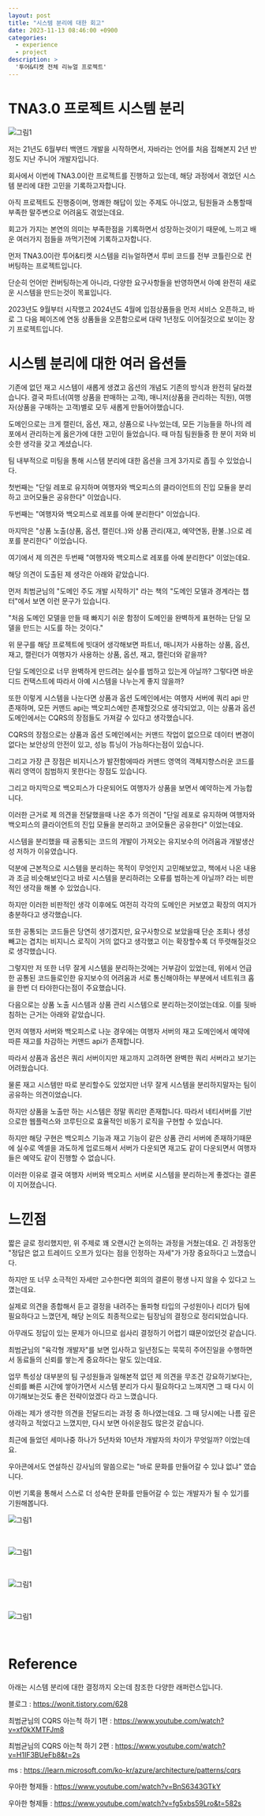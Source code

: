 ```yaml
---
layout: post
title: "시스템 분리에 대한 회고"
date: 2023-11-13 08:46:00 +0900
categories:
  - experience
  - project
description: >
  '투어&티켓 전체 리뉴얼 프로젝트'
---
```


# TNA3.0 프로젝트 시스템 분리
![그림1](/assets/img/experience/project/tna3-system-seperate/img.png)

저는 21년도 6월부터 백앤드 개발을 시작하면서, 자바라는 언어를 처음 접해본지 2년 반정도 지난 주니어 개발자입니다.

회사에서 이번에 TNA3.0이란 프로젝트를 진행하고 있는데, 해당 과정에서 겪었던 시스템 분리에 대한 고민을 기록하고자합니다. 

아직 프로젝트도 진행중이며, 명쾌한 해답이 있는 주제도 아니었고, 팀원들과 소통할때 부족한 말주변으로 어려움도 겪었는데요. 

회고가 가지는 본연의 의미는 부족한점을 기록하면서 성장하는것이기 때문에, 느끼고 배운 여러가지 점들을 까먹기전에 기록하고자합니다.

먼저 TNA3.0이란 투어&티켓 시스템을 리뉴얼하면서 루비 코드를 전부 코틀린으로 컨버팅하는 프로젝트입니다.

단순히 언어만 컨버팅하는게 아니라, 다양한 요구사항들을 반영하면서 아예 완전히 새로운 시스템을 만드는것이 목표입니다.

2023년도 9월부터 시작했고 2024년도 4월에 입점상품들을 먼저 서비스 오픈하고, 바로 그 다음 페이즈에 연동 상품들을 오픈함으로써 대략 1년정도 이어질것으로 보이는 장기 프로젝트입니다.

# 시스템 분리에 대한 여러 옵션들

기존에 없던 재고 시스템이 새롭게 생겼고 옵션의 개념도 기존의 방식과 완전히 달라졌습니다. 결국 파트너(여행 상품을 판매하는 고객), 매니저(상품을 관리하는 직원), 여행자(상품을 구매하는 고객)별로 모두 새롭게 만들어야했습니다.

도메인으로는 크게 캘린더, 옵션, 재고, 상품으로 나누었는데, 모든 기능들을 하나의 레포에서 관리하는게 옳은가에 대한 고민이 들었습니다. 때 마침 팀원들중 한 분이 저와 비슷한 생각을 갖고 계셨습니다.

팀 내부적으로 미팅을 통해 시스템 분리에 대한 옵션을 크게 3가지로 좁힐 수 있었습니다.

첫번째는 "단일 레포로 유지하며 여행자와 백오피스의 클라이언트의 진입 모듈을 분리하고 코어모듈은 공유한다" 이었습니다. 

두번째는 "여행자와 백오피스로 레포를 아예 분리한다" 이었습니다. 

마지막은 "상품 노출(상품, 옵션, 캘린더..)와 상품 관리(재고, 예약연동, 환불..)으로 레포를 분리한다" 이었습니다.

여기에서 제 의견은 두번째 "여행자와 백오피스로 레포를 아예 분리한다" 이었는데요. 

해당 의견이 도출된 제 생각은 아래와 같았습니다. 

먼저 최범균님의 "도메인 주도 개발 시작하기" 라는 책의 "도메인 모델과 경계라는 챕터"에서 보면 이런 문구가 있습니다.

"처음 도메인 모델을 만들 때 빠지기 쉬운 함정이 도메인을 완벽하게 표현하는 단일 모델을 만드는 시도를 하는 것이다." 

위 문구를 해당 프로젝트에 빗대어 생각해보면 파트너, 매니저가 사용하는 상품, 옵션, 재고, 캘린더가 여행자가 사용하는 상품, 옵션, 재고, 캘린더와 같을까?

단일 도메인으로 너무 완벽하게 만드려는 실수를 범하고 있는게 아닐까? 그렇다면 바운디드 컨택스트에 따라서 아예 시스템을 나누는게 좋지 않을까?

또한 이렇게 시스템을 나눈다면 상품과 옵션 도메인에서는 여행자 서버에 쿼리 api 만 존재하며, 모든 커맨드 api는 백오피스에만 존재할것으로 생각되었고, 이는 상품과 옵션 도메인에서는 CQRS의 장점들도 가져갈 수 있다고 생각했습니다.

CQRS의 장점으로는 상품과 옵션 도메인에서는 커맨드 작업이 없으므로 데이터 변경이 없다는 보안상의 안전이 있고, 성능 튜닝이 가능하다는점이 있습니다. 

그리고 가장 큰 장점은 비지니스가 발전함에따라 커맨드 영역의 객체지향스러운 코드를 쿼리 영역이 침범하지 못한다는 장점도 있습니다.

그리고 마지막으로 백오피스가 다운되어도 여행자가 상품을 보면서 예약하는게 가능합니다.

이러한 근거로 제 의견을 전달했을때 나온 추가 의견이 "단일 레포로 유지하며 여행자와 백오피스의 클라이언트의 진입 모듈을 분리하고 코어모듈은 공유한다" 이었는데요. 

시스템을 분리했을 때 공통되는 코드의 개발이 가져오는 유지보수의 어려움과 개발생산성 저하가 이유였습니다. 

덕분에 근본적으로 시스템을 분리하는 목적이 무엇인지 고민해보았고, 책에서 나온 내용과 조금 비슷해보인다고 바로 시스템을 분리하려는 오류를 범하는게 아닐까? 라는 비판적인 생각을 해볼 수 있었습니다.

하지만 이러한 비판적인 생각 이후에도 여전히 각각의 도메인은 커보였고 확장의 여지가 충분하다고 생각했습니다. 

또한 공통되는 코드들은 당연히 생기겠지만, 요구사항으로 보았을때 단순 조회나 생성 빼고는 겹치는 비지니스 로직이 거의 없다고 생각했고 이는 확장할수록 더 뚜렷해질것으로 생각했습니다.

그렇지만 저 또한 너무 잘게 시스템을 분리하는것에는 거부감이 있었는데, 위에서 언급한 공통된 코드들로인한 유지보수의 어려움과 서로 통신해야하는 부분에서 네트워크 홉을 한번 더 타야한다는점이 주요했습니다.

다음으로는 상품 노출 시스템과 상품 관리 시스템으로 분리하는것이었는데요. 이를 뒷바침하는 근거는 아래와 같았습니다.

먼저 여행자 서버와 백오피스로 나눈 경우에는 여행자 서버의 재고 도메인에서 예약에 따른 재고를 차감하는 커맨드 api가 존재합니다.

따라서 상품과 옵션은 쿼리 서버이지만 재고까지 고려하면 완벽한 쿼리 서버라고 보기는 어려웠습니다. 

물론 재고 시스템만 따로 분리할수도 있었지만 너무 잘게 시스템을 분리하지말자는 팀이 공유하는 의견이었습니다.

하지만 상품을 노출만 하는 시스템은 정말 쿼리만 존재합니다. 따라서 네티서버를 기반으로한 웹플럭스와 코루틴으로 효율적인 비동기 로직을 구현할 수 있습니다. 

하지만 해당 구현은 백오피스 기능과 재고 기능이 같은 상품 관리 서버에 존재하기때문에 실수로 엑셀을 과도하게 업로드해서 서버가 다운되면 재고도 같이 다운되면서 여행자들은 예약도 같이 진행할 수 없습니다.

이러한 이유로 결국 여행자 서버와 백오피스 서버로 시스템을 분리하는게 좋겠다는 결론이 지어졌습니다.

# 느낀점

짧은 글로 정리했지만, 위 주제로 꽤 오랜시간 논의하는 과정을 거쳤는데요. 긴 과정동안 "정답은 없고 트레이드 오프가 있다는 점을 인정하는 자세"가 가장 중요하다고 느꼈습니다. 

하지만 또 너무 소극적인 자세만 고수한다면 회의의 결론이 평생 나지 않을 수 있다고 느꼈는데요. 

실제로 의견을 종합해서 듣고 결정을 내려주는 돌파형 타입의 구성원이나 리더가 팀에 필요하다고 느꼈던게, 해당 논의도 최종적으로는 팀장님의 결정으로 정리되었습니다.

아무래도 정답이 있는 문제가 아니므로 쉽사리 결정하기 어렵기 떄문이었던것 같습니다. 

최범균님의 "육각형 개발자"를 보면 입사하고 일년정도는 묵묵히 주어진일을 수행하면서 동료들의 신뢰를 쌓는게 중요하다는 말도 있는데요. 

업무 특성상 대부분의 팀 구성원들과 일해본적 없던 제 의견을 무조건 강요하기보다는, 신뢰를 빠른 시간에 쌓아가면서 시스템 분리가 다시 필요하다고 느껴지면 그 때 다시 이야기해보는것도 좋은 전략이었겠다 라고 느꼈습니다.

아래는 제가 생각한 의견을 전달드리는 과정 중 하나였는데요. 그 때 당시에는 나름 깊은 생각하고 적었다고 느꼈지만, 다시 보면 아쉬운점도 많은것 같습니다. 

최근에 들었던 세미나중 하나가 5년차와 10년차 개발자의 차이가 무엇일까? 이었는데요. 

우아콘에서도 연설하신 강사님의 말씀으로는 "바로 문화를 만들어갈 수 있냐 없냐" 였습니다. 

이번 기록을 통해서 스스로 더 성숙한 문화를 만들어갈 수 있는 개발자가 될 수 있기를 기원해봅니다.

![그림1](/assets/img/experience/project/tna3-system-seperate/img_1.png)

<br>

![그림1](/assets/img/experience/project/tna3-system-seperate/img_2.png)

<br>

![그림1](/assets/img/experience/project/tna3-system-seperate/img_3.png)

<br>

![그림1](/assets/img/experience/project/tna3-system-seperate/img_4.png)

<br>

# Reference
아래는 시스템 분리에 대한 결정까지 오는데 참조한 다양한 래퍼런스입니다.

블로그 : https://wonit.tistory.com/628

최범균님의 CQRS 아는척 하기 1편 : https://www.youtube.com/watch?v=xf0kXMTFJm8

최범균님의 CQRS 아는척 하기 2편 : https://www.youtube.com/watch?v=H1IF3BUeFb8&t=2s

ms : https://learn.microsoft.com/ko-kr/azure/architecture/patterns/cqrs

우아한 형제들 : https://www.youtube.com/watch?v=BnS6343GTkY

우아한 형제들 : https://www.youtube.com/watch?v=fg5xbs59Lro&t=582s



